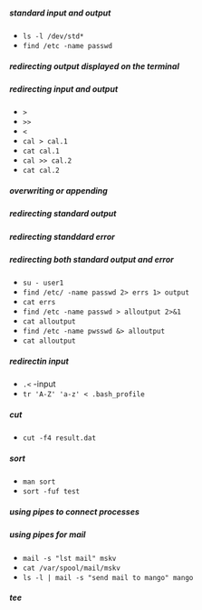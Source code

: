 ##### standard input and output
- `ls -l /dev/std*`    
- `find /etc -name passwd`    

##### redirecting output displayed on the terminal
##### redirecting input and output
- `>`    
- `>>`    
- `<`    
- `cal > cal.1`    
- `cat cal.1`    
- `cal >> cal.2`    
- `cat cal.2`    

##### overwriting or appending
##### redirecting standard output
##### redirecting standdard error
##### redirecting both standard output and error
- `su - user1`    
- `find /etc/ -name passwd 2> errs 1> output`    
- `cat errs`    
- `find /etc -name passwd > alloutput 2>&1`    
- `cat alloutput`    
- `find /etc -name pwsswd &> alloutput`    
- `cat alloutput`    
##### redirectin input  
- `.<` 		-input  
- `tr 'A-Z' 'a-z' < .bash_profile`    

##### cut  
- `cut -f4 result.dat`    

##### sort  
- `man sort`    
- `sort -fuf test`    

##### using pipes to connect processes  
##### using pipes for mail
- `mail -s "lst mail" mskv`    
- `cat /var/spool/mail/mskv`    
- `ls -l | mail -s "send mail to mango" mango`    

##### tee




































